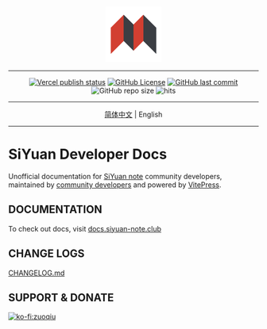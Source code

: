 <div align="center">
<img src="./docs/public/static/logo/siyuan.svg" style="width: 8em; height: 8em;">

---

[![Vercel publish status](https://vercelbadge.vercel.app/api/siyuan-community/siyuan-developer-docs?style=flat-square)](https://docs.siyuan-note.club)
[![GitHub License](https://img.shields.io/github/license/siyuan-community/siyuan-developer-docs?style=flat-square)](https://github.com/siyuan-community/siyuan-developer-docs/blob/main/LICENSE)
[![GitHub last commit](https://img.shields.io/github/last-commit/siyuan-community/siyuan-developer-docs?style=flat-square)](https://github.com/siyuan-community/siyuan-developer-docs/commits/main)
![GitHub repo size](https://img.shields.io/github/repo-size/siyuan-community/siyuan-developer-docs?style=flat-square)
![hits](https://hits.b3log.org/siyuan-community/siyuan-developer-docs.svg)

---

[简体中文](./README-zh-Hans.md) \| English

---

</div>

# SiYuan Developer Docs

Unofficial documentation for [SiYuan note](https://github.com/siyuan-note/siyuan) community developers, maintained by [community developers](https://github.com/siyuan-community/siyuan-developer-docs/graphs/contributors) and powered by [VitePress](https://vitepress.vuejs.org/).

## DOCUMENTATION

To check out docs, visit [docs.siyuan-note.club](https://docs.siyuan-note.club/en/)

## CHANGE LOGS

[CHANGELOG.md](./CHANGELOG.md)

## SUPPORT & DONATE

[![ko-fi:zuoqiu](https://ko-fi.com/img/githubbutton_sm.svg)](https://ko-fi.com/C1C1LEIJ5)
